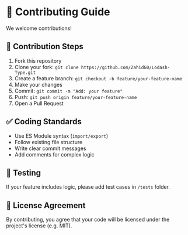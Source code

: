 # 🤝 Contributing Guide

We welcome contributions!

## 🧪 Contribution Steps

1. Fork this repository
2. Clone your fork: `git clone https://github.com/ZahidG0/Lodash-Type.git`
3. Create a feature branch: `git checkout -b feature/your-feature-name`
4. Make your changes
5. Commit: `git commit -m "Add: your feature"`
6. Push: `git push origin feature/your-feature-name`
7. Open a Pull Request

## ✅ Coding Standards

- Use ES Module syntax (`import/export`)
- Follow existing file structure
- Write clear commit messages
- Add comments for complex logic

## 🧪 Testing

If your feature includes logic, please add test cases in `/tests` folder.

## 📄 License Agreement

By contributing, you agree that your code will be licensed under the project's license (e.g. MIT).